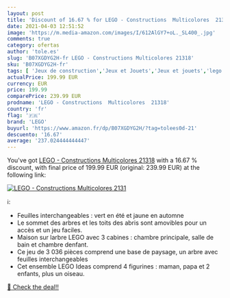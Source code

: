 ```yaml
---
layout: post
title: 'Discount of 16.67 % for LEGO - Constructions  Multicolores  2131'
date: 2021-04-03 12:51:52
image: 'https://m.media-amazon.com/images/I/612AlGY7+oL._SL400_.jpg'
comments: true
category: ofertas
author: 'tole.es'
slug: 'B07XGDYG2H-fr LEGO - Constructions Multicolores 21318'
sku: 'B07XGDYG2H-fr'
tags: [ 'Jeux de construction','Jeux et Jouets','Jeux et jouets','lego', ]
actualPrice: 199.99 EUR
currency: EUR
price: 199.99
comparePrice: 239.99 EUR
prodname: 'LEGO - Constructions  Multicolores  21318'
country: 'fr'
flag: '🇫🇷'
brand: 'LEGO'
buyurl: 'https://www.amazon.fr/dp/B07XGDYG2H/?tag=tolees0d-21'
descuento: '16.67'
average: '237.024444444447'
---
```


You've got [LEGO - Constructions  Multicolores  21318](https://www.amazon.fr/dp/B07XGDYG2H/?tag=tolees0d-21) with a  16.67 % discount, with final price of 199.99 EUR (original: 239.99 EUR) at the following link:

[![LEGO - Constructions  Multicolores  2131](https://m.media-amazon.com/images/I/612AlGY7+oL._SL400_.jpg)](https://www.amazon.fr/dp/B07XGDYG2H/?tag=tolees0d-21)

ℹ️:

- Feuilles interchangeables : vert en été et jaune en automne
- Le sommet des arbres et les toits des abris sont amovibles pour un accès et un jeu faciles.
- Maison sur larbre LEGO avec 3 cabines : chambre principale, salle de bain et chambre denfant.
- Ce jeu de 3 036 pièces comprend une base de paysage, un arbre avec feuilles interchangeables
- Cet ensemble LEGO Ideas comprend 4 figurines : maman, papa et 2 enfants, plus un oiseau.

[🛒 Check the deal!!](https://www.amazon.fr/dp/B07XGDYG2H/?tag=tolees0d-21)
